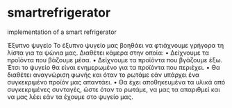 # smartrefrigerator
implementation of a smart refrigerator


Έξυπνο ψυγείο
Το έξυπνο ψυγείο μας βοηθάει να φτιάχνουμε γρήγορα τη λίστα για τα ψώνια μας. 
Διαθέτει κάμερα στην οποία:
•	Δείχνουμε τα προϊόντα που βάζουμε μέσα.
•	Δείχνουμε τα προϊόντα που βγάζουμε έξω.
Έτσι το ψυγείο θα είναι ενημερωμένο για τα προϊόντα που περιέχει.
•	Θα διαθέτει αναγνώριση φωνής και όταν το ρωτάμε εάν υπάρχει ένα συγκεκριμένο προϊόν μας απαντάει.
•	Θα έχει αποθηκευμένα τα υλικά από συγκεκριμένες συνταγές, ώστε όταν το ρωτάμε, να μας τα απαριθμεί και να μας λέει εάν τα έχουμε στο ψυγείο μας.
